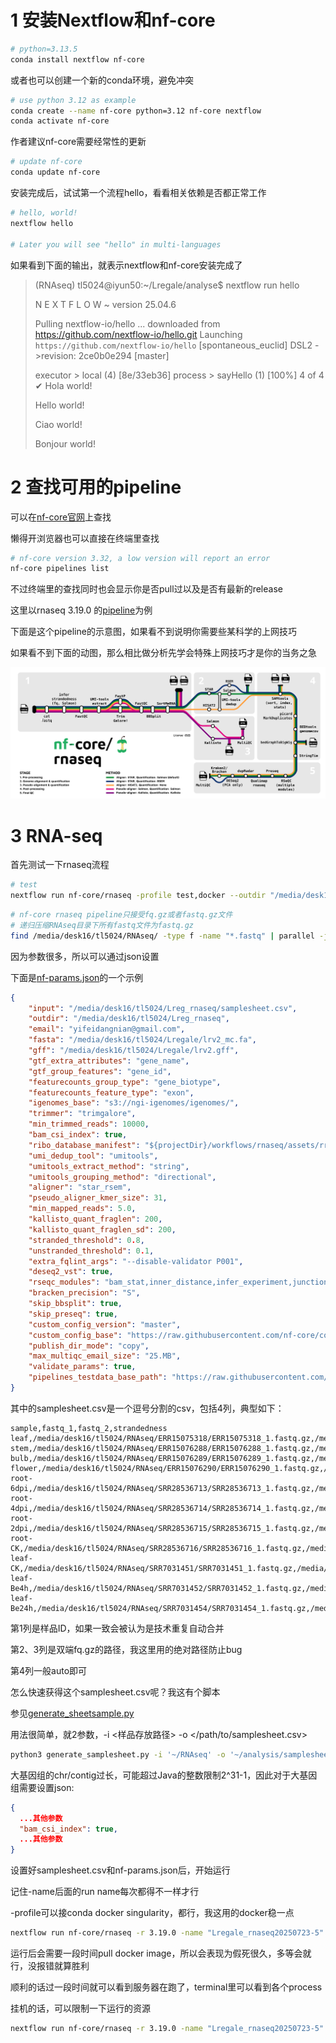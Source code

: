 # 1 安装Nextflow和nf-core

```bash
# python=3.13.5
conda install nextflow nf-core
```

或者也可以创建一个新的conda环境，避免冲突

```bash
# use python 3.12 as example
conda create --name nf-core python=3.12 nf-core nextflow
conda activate nf-core
```

作者建议nf-core需要经常性的更新

```bash
# update nf-core
conda update nf-core
```

安装完成后，试试第一个流程hello，看看相关依赖是否都正常工作

```bash
# hello, world!
nextflow hello

# Later you will see "hello" in multi-languages
```

如果看到下面的输出，就表示nextflow和nf-core安装完成了

>(RNAseq) tl5024@iyun50:~/Lregale/analyse$ nextflow run hello
>
> N E X T F L O W   ~  version 25.04.6
>
>Pulling nextflow-io/hello ...
> downloaded from https://github.com/nextflow-io/hello.git
>Launching `https://github.com/nextflow-io/hello` [spontaneous_euclid] DSL2 - >revision: 2ce0b0e294 [master]
>
>executor >  local (4)
>[8e/33eb36] process > sayHello (1) [100%] 4 of 4 ✔
>Hola world!
>
>Hello world!
>
>Ciao world!
>
>Bonjour world!

# 2 查找可用的pipeline

可以在[nf-core官网](https://nf-co.re/pipelines)上查找

懒得开浏览器也可以直接在终端里查找

```bash
# nf-core version 3.32, a low version will report an error
nf-core pipelines list
```

不过终端里的查找同时也会显示你是否pull过以及是否有最新的release

这里以rnaseq 3.19.0 的[pipeline](https://github.com/nf-core/rnaseq)为例

下面是这个pipeline的示意图，如果看不到说明你需要些某科学的上网技巧

如果看不到下面的动图，那么相比做分析先学会特殊上网技巧才是你的当务之急

![nf-core pipeline of RNA-seq](https://github.com/nf-core/rnaseq/raw/master/docs/images/nf-core-rnaseq_metro_map_grey_animated.svg)

# 3 RNA-seq

首先测试一下rnaseq流程

```bash
# test
nextflow run nf-core/rnaseq -profile test,docker --outdir "/media/desk16/tl5024/Lreg_rnaseq"
```

```bash
# nf-core rnaseq pipeline只接受fq.gz或者fastq.gz文件
# 递归压缩RNAseq目录下所有fastq文件为fastq.gz
find /media/desk16/tl5024/RNAseq/ -type f -name "*.fastq" | parallel -j 4 'pigz -p 10 "{}"'
```

因为参数很多，所以可以通过json设置

下面是[nf-params.json](https://github.com/ruellia-zhu/myCodes/blob/main/nf-core-rnaseq/nf-params.json)的一个示例

```json
{
    "input": "/media/desk16/tl5024/Lreg_rnaseq/samplesheet.csv",
    "outdir": "/media/desk16/tl5024/Lreg_rnaseq",
    "email": "yifeidangnian@gmail.com",
    "fasta": "/media/desk16/tl5024/Lregale/lrv2_mc.fa",
    "gff": "/media/desk16/tl5024/Lregale/lrv2.gff",
    "gtf_extra_attributes": "gene_name",
    "gtf_group_features": "gene_id",
    "featurecounts_group_type": "gene_biotype",
    "featurecounts_feature_type": "exon",
    "igenomes_base": "s3://ngi-igenomes/igenomes/",
    "trimmer": "trimgalore",
    "min_trimmed_reads": 10000,
    "bam_csi_index": true,
    "ribo_database_manifest": "${projectDir}/workflows/rnaseq/assets/rrna-db-defaults.txt",
    "umi_dedup_tool": "umitools",
    "umitools_extract_method": "string",
    "umitools_grouping_method": "directional",
    "aligner": "star_rsem",
    "pseudo_aligner_kmer_size": 31,
    "min_mapped_reads": 5.0,
    "kallisto_quant_fraglen": 200,
    "kallisto_quant_fraglen_sd": 200,
    "stranded_threshold": 0.8,
    "unstranded_threshold": 0.1,
    "extra_fqlint_args": "--disable-validator P001",
    "deseq2_vst": true,
    "rseqc_modules": "bam_stat,inner_distance,infer_experiment,junction_annotation,junction_saturation,read_distribution,read_duplication",
    "bracken_precision": "S",
    "skip_bbsplit": true,
    "skip_preseq": true,
    "custom_config_version": "master",
    "custom_config_base": "https://raw.githubusercontent.com/nf-core/configs/master",
    "publish_dir_mode": "copy",
    "max_multiqc_email_size": "25.MB",
    "validate_params": true,
    "pipelines_testdata_base_path": "https://raw.githubusercontent.com/nf-core/test-datasets/7f1614baeb0ddf66e60be78c3d9fa55440465ac8/"
}
```

其中的samplesheet.csv是一个逗号分割的csv，包括4列，典型如下：

```csv
sample,fastq_1,fastq_2,strandedness
leaf,/media/desk16/tl5024/RNAseq/ERR15075318/ERR15075318_1.fastq.gz,/media/desk16/tl5024/RNAseq/ERR15075318/ERR15075318_2.fastq.gz,auto
stem,/media/desk16/tl5024/RNAseq/ERR15076288/ERR15076288_1.fastq.gz,/media/desk16/tl5024/RNAseq/ERR15076288/ERR15076288_2.fastq.gz,auto
bulb,/media/desk16/tl5024/RNAseq/ERR15076289/ERR15076289_1.fastq.gz,/media/desk16/tl5024/RNAseq/ERR15076289/ERR15076289_2.fastq.gz,auto
flower,/media/desk16/tl5024/RNAseq/ERR15076290/ERR15076290_1.fastq.gz,/media/desk16/tl5024/RNAseq/ERR15076290/ERR15076290_2.fastq.gz,auto
root-6dpi,/media/desk16/tl5024/RNAseq/SRR28536713/SRR28536713_1.fastq.gz,/media/desk16/tl5024/RNAseq/SRR28536713/SRR28536713_2.fastq.gz,auto
root-4dpi,/media/desk16/tl5024/RNAseq/SRR28536714/SRR28536714_1.fastq.gz,/media/desk16/tl5024/RNAseq/SRR28536714/SRR28536714_2.fastq.gz,auto
root-2dpi,/media/desk16/tl5024/RNAseq/SRR28536715/SRR28536715_1.fastq.gz,/media/desk16/tl5024/RNAseq/SRR28536715/SRR28536715_2.fastq.gz,auto
root-CK,/media/desk16/tl5024/RNAseq/SRR28536716/SRR28536716_1.fastq.gz,/media/desk16/tl5024/RNAseq/SRR28536716/SRR28536716_2.fastq.gz,auto
leaf-CK,/media/desk16/tl5024/RNAseq/SRR7031451/SRR7031451_1.fastq.gz,/media/desk16/tl5024/RNAseq/SRR7031451/SRR7031451_2.fastq.gz,auto
leaf-Be4h,/media/desk16/tl5024/RNAseq/SRR7031452/SRR7031452_1.fastq.gz,/media/desk16/tl5024/RNAseq/SRR7031452/SRR7031452_2.fastq.gz,auto
leaf-Be24h,/media/desk16/tl5024/RNAseq/SRR7031454/SRR7031454_1.fastq.gz,/media/desk16/tl5024/RNAseq/SRR7031454/SRR7031454_2.fastq.gz,auto
```

第1列是样品ID，如果一致会被认为是技术重复自动合并

第2、3列是双端fq.gz的路径，我这里用的绝对路径防止bug

第4列一般auto即可

怎么快速获得这个samplesheet.csv呢？我这有个脚本

参见[generate_sheetsample.py](https://github.com/ruellia-zhu/myCodes/blob/main/nf-core-rnaseq/generate_samplesheet.py)

用法很简单，就2参数，-i <样品存放路径> -o </path/to/samplesheet.csv>

```bash
python3 generate_samplesheet.py -i '~/RNAseq' -o '~/analysis/samplesheet.csv'
```

大基因组的chr/contig过长，可能超过Java的整数限制2^31-1，因此对于大基因组需要设置json:

```json
{
  ...其他参数
  "bam_csi_index": true,
  ...其他参数
}
```

设置好samplesheet.csv和nf-params.json后，开始运行

记住-name后面的run name每次都得不一样才行

-profile可以接conda docker singularity，都行，我这用的docker稳一点

```bash
nextflow run nf-core/rnaseq -r 3.19.0 -name "Lregale_rnaseq20250723-5" -work-dir "/media/desk16/tl5024/Lreg_rnaseq" -params-file "/media/desk16/tl5024/Lreg_rnaseq/nf-params.json" -profile docker
```

运行后会需要一段时间pull docker image，所以会表现为假死很久，多等会就行，没报错就算胜利

顺利的话过一段时间就可以看到服务器在跑了，terminal里可以看到各个process

挂机的话，可以限制一下运行的资源

```bash
nextflow run nf-core/rnaseq -r 3.19.0 -name "Lregale_rnaseq20250723-5" -work-dir "/media/desk16/tl5024/Lreg_rnaseq" -params-file "/media/desk16/tl5024/Lreg_rnaseq/nf-params.json" -profile docker --max_cpus 20 --max_memory 256.GB --max_time '72.h'
```
